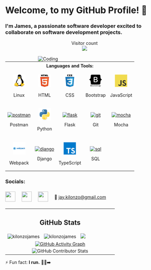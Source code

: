 <h1 >Welcome, to my GitHub Profile! 👋</h1>
<h3>I'm James, a passionate software developer excited to collaborate on software development projects.</h3>
<p align="center"> 
    <span style="text-align: center;">Visitor count</span><br>
    <img src="https://profile-counter.glitch.me/kilonzojames/count.svg" />
</p>
<img align="right" alt="Coding" width="400" src="https://i.pinimg.com/originals/81/17/8b/81178b47a8598f0c81c4799f2cdd4057.gif"/>


<table>
  <tr>
    <th colspan="5">Languages and Tools:</th>
  </tr>
  <tr>
    <td>
      <p align="center">
        <a href="https://www.linux.org/" target="_blank" rel="noreferrer">
          <img src="https://raw.githubusercontent.com/devicons/devicon/master/icons/linux/linux-original.svg" alt="linux" width="40" height="40"/>
        </a>
      </p>
      <p align="center">Linux</p>
    </td>
    <td>
      <p align="center">
        <a href="https://www.w3.org/html/" target="_blank" rel="noreferrer">
          <img src="https://raw.githubusercontent.com/devicons/devicon/master/icons/html5/html5-original-wordmark.svg" alt="html5" width="40" height="40"/>
        </a>
      </p>
      <p align="center">HTML</p>
    </td>
    <td>
      <p align="center">
        <a href="https://www.w3schools.com/css/" target="_blank" rel="noreferrer">
          <img src="https://raw.githubusercontent.com/devicons/devicon/master/icons/css3/css3-original-wordmark.svg" alt="css3" width="40" height="40"/>
        </a>
      </p>
      <p align="center">CSS</p>
    </td>
    <td>
      <p align="center">
        <a href="https://getbootstrap.com" target="_blank" rel="noreferrer">
          <img src="https://raw.githubusercontent.com/devicons/devicon/master/icons/bootstrap/bootstrap-plain-wordmark.svg" alt="bootstrap" width="40" height="40"/>
        </a>
      </p>
      <p align="center">Bootstrap</p>
    </td>
    <td>
      <p align="center">
        <a href="https://developer.mozilla.org/en-US/docs/Web/JavaScript" target="_blank" rel="noreferrer">
          <img src="https://raw.githubusercontent.com/devicons/devicon/master/icons/javascript/javascript-original.svg" alt="javascript" width="40" height="40"/>
        </a>
      </p>
      <p align="center">JavaScript</p>
    </td>
  </tr>
  <tr>
    <td>
      <p align="center">
        <a href="https://www.postman.com" target="_blank" rel="noreferrer">
          <img src="https://www.vectorlogo.zone/logos/getpostman/getpostman-icon.svg" alt="postman" width="40" height="40"/>
        </a>
      </p>
      <p align="center">Postman</p>
    </td>
    <td>
      <p align="center">
        <a href="https://www.python.org" target="_blank" rel="noreferrer">
          <img src="https://raw.githubusercontent.com/devicons/devicon/master/icons/python/python-original.svg" alt="python" width="40" height="40"/>
        </a>
      </p>
      <p align="center">Python</p>
    </td>
    <td>
      <p align="center">
        <a href="https://flask.palletsprojects.com/" target="_blank" rel="noreferrer">
          <img src="https://www.vectorlogo.zone/logos/pocoo_flask/pocoo_flask-icon.svg" alt="flask" width="40" height="40"/>
        </a>
      </p>
      <p align="center">Flask</p>
    </td>
    <td>
      <p align="center">
        <a href="https://git-scm.com/" target="_blank" rel="noreferrer">
          <img src="https://www.vectorlogo.zone/logos/git-scm/git-scm-icon.svg" alt="git" width="40" height="40"/>
        </a>
      </p>
      <p align="center">Git</p>
    </td>
    <td>
      <p align="center">
        <a href="https://mochajs.org" target="_blank" rel="noreferrer">
          <img src="https://www.vectorlogo.zone/logos/mochajs/mochajs-icon.svg" alt="mocha" width="40" height="40"/>
        </a>
      </p>
      <p align="center">Mocha</p>
    </td>
  </tr>
  <tr>
    <td>
      <p align="center">
        <a href="https://webpack.js.org" target="_blank" rel="noreferrer">
          <img src="https://raw.githubusercontent.com/devicons/devicon/d00d0969292a6569d45b06d3f350f463a0107b0d/icons/webpack/webpack-original-wordmark.svg" alt="webpack" width="40" height="40"/>
        </a>
      </p>
      <p align="center">Webpack</p>
    </td>
    <td>
      <p align="center">
        <a href="https://www.djangoproject.com/" target="_blank" rel="noreferrer">
          <img src="https://cdn.worldvectorlogo.com/logos/django.svg" alt="django" width="40" height="40"/>
        </a>
      </p>
      <p align="center">Django</p>
    </td>
    <td>
      <p align="center">
        <a href="https://www.typescriptlang.org/" target="_blank" rel="noreferrer">
          <img src="https://raw.githubusercontent.com/devicons/devicon/master/icons/typescript/typescript-original.svg" alt="typescript" width="40" height="40"/>
        </a>
      </p>
      <p align="center">TypeScript</p>
    </td>
    <td>
      <p align="center">
        <a href="https://www.microsoft.com/en-us/sql-server" target="_blank" rel="noreferrer">
          <img src="https://www.svgrepo.com/show/303229/microsoft-sql-server-logo.svg" alt="sql" width="40" height="40"/>
        </a>
      </p>
      <p align="center">SQL</p>
    </td>
  </tr>
</table>

### Socials:
<div style="display: flex; align-items: center;">
  <a href="https://www.github.com/kilonzojames" target="_blank" rel="noreferrer" style="margin-right: 20px;">
    <picture>
      <source media="(prefers-color-scheme: dark)" srcset="https://raw.githubusercontent.com/danielcranney/readme-generator/main/public/icons/socials/github-dark.svg" />
      <source media="(prefers-color-scheme: light)" srcset="https://raw.githubusercontent.com/danielcranney/readme-generator/main/public/icons/socials/github.svg" />
      <img src="https://raw.githubusercontent.com/danielcranney/readme-generator/main/public/icons/socials/github.svg" width="32" height="32" />
    </picture>
  </a>

  <a href="https://www.x.com/ki_lonzo" target="_blank" rel="noreferrer" style="margin-right: 20px;">
    <picture>
      <source media="(prefers-color-scheme: dark)" srcset="https://raw.githubusercontent.com/danielcranney/readme-generator/main/public/icons/socials/twitter-dark.svg" />
      <source media="(prefers-color-scheme: light)" srcset="https://raw.githubusercontent.com/danielcranney/readme-generator/main/public/icons/socials/twitter.svg" />
      <img src="https://raw.githubusercontent.com/danielcranney/readme-generator/main/public/icons/socials/twitter.svg" width="32" height="32" />
    </picture>
  </a>

  <a href="https://www.linkedin.com/in/james-kilonzo-392249104" target="_blank" rel="noreferrer" style="margin-right: 20px;">
    <picture>
      <source media="(prefers-color-scheme: dark)" srcset="https://raw.githubusercontent.com/danielcranney/readme-generator/main/public/icons/socials/linkedin-dark.svg" />
      <source media="(prefers-color-scheme: light)" srcset="https://raw.githubusercontent.com/danielcranney/readme-generator/main/public/icons/socials/linkedin.svg" />
      <img src="https://raw.githubusercontent.com/danielcranney/readme-generator/main/public/icons/socials/linkedin.svg" width="32" height="32" />
    </picture>
  </a>

  <p>📧 <a href="mailto:jay.kilonzo@gmail.com">jay.kilonzo@gmail.com</a></p>
</div>

<table>
  <tr>
    <td colspan="3" align="center">
      <h2>GitHub Stats</h2>
    </td>
  </tr>
  <tr>
    <td width="33.33%">
      <img src="https://github-readme-stats.vercel.app/api/top-langs?username=kilonzojames&show_icons=true&locale=en&layout=compact&theme=tokyonight" alt="kilonzojames" />
    </td>
    <td width="33.33%">
      <img src="https://github-readme-stats.vercel.app/api?username=kilonzojames&show_icons=true&locale=en&theme=tokyonight" alt="kilonzojames" />
    </td>
    <td width="33.33%">
      <img src="https://github-readme-streak-stats.herokuapp.com/?user=kilonzojames&theme=tokyonight&hide_border=false">
    </td>
  </tr>
  <tr>
    <td colspan="3" align="center">
      <a href="https://github.com/ashutosh00710/github-readme-activity-graph">
        <img src="https://github-readme-activity-graph.vercel.app/graph?username=kilonzojames&bg_color=0a0a0a&color=05e173&line=1ddd70&point=0de761&area=true&hide_border=true" alt="GitHub Activity Graph">
      </a>
    </td>
  </tr>
  <tr>
    <td colspan="3" align="center">
      <img src="https://github-contributor-stats.vercel.app/api?username=kilonzojames&limit=5&theme=tokyonight&combine_all_yearly_contributions=true" alt="GitHub Contributor Stats">
    </td>
  </tr>
</table>

⚡ Fun fact:
 **I run.** 🏃‍♂️➡️
